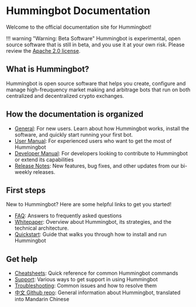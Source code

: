 # Hummingbot Documentation
Welcome to the official documentation site for Hummingbot!

!!! warning "Warning: Beta Software"
    Hummingbot is experimental, open source software that is still in beta, and you use it at your own risk.  Please review the [Apache 2.0 license](https://github.com/CoinAlpha/hummingbot/blob/master/LICENSE).


## What is Hummingbot?
Hummingbot is open source software that helps you create, configure and manage high-freuquency market making and arbitrage bots that run on both centralized and decentralized crypto exchanges.

## How the documentation is organized

* [General](/): For new users. Learn about how Hummingbot works, install the software, and quickly start running your first bot.
* [User Manual](/manual): For experienced users who want to get the most of Hummingbot
* [Developer Manual](/developers): For developers looking to contribute to Hummingbot or extend its capabilities
* [Release Notes](/release-notes): New features, bug fixes, and other updates from our bi-weekly releases.

## First steps
New to Hummingbot? Here are some helpful links to get you started!

* [FAQ](/faq): Answers to frequently asked questions
* [Whitepaper](/whitepaper): Overview about Hummingbot, its strategies, and the technical architecture.
* [Quickstart](/quickstart): Guide that walks you through how to install and run Hummingbot

## Get help
* [Cheatsheets](/cheatsheets): Quick reference for common Hummingbot commands
* [Support](/support): Various ways to get support in using Hummingbot
* [Troubleshooting](/support/troubleshooting): Common issues and how to resolve them
* [中文 Github repo](https://github.com/coinalpha/hummingbot_chinese): General information about Hummingbot, translated into Mandarin Chinese